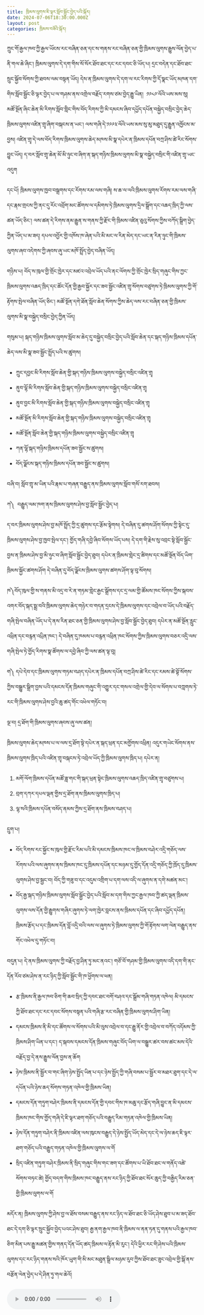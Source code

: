 ```yaml
---
title: ཁྲིམས་ལུགས་ཇི་ལྟར་སློབ་སྦྱོང་བྱེད་པའི་སྐོར།
date: 2024-07-06T18:30:00.000Z
layout: post
categories: ཁྲིམས་བཟོའི་སྐོར།
---
```


ཀྲུང་གོ་རྒྱལ་ཁབ་ཀྱི་རྒྱལ་ཡོངས་རང་བཞིན་ཅན་དང་ས་གནས་རང་བཞིན་ཅན་གྱི་ཁྲིམས་ལུགས་རྒྱུས་ལོན་བྱེད་པ་ནི་གལ་ཆེ་ཞིང་། ཁྲིམས་ལུགས་དེ་དག་གིས་སོ་སོར་ཐོབ་ཐང་དང་རང་དབང་ཅི་ཡོད་པ། དྲང་བདེན་དང་ཐོབ་ཐང་སྲུང་སྐྱོབ་སོགས་ཀྱི་ཐབས་ལམ་བསྟན་ཡོད། དེས་ན་ཁྲིམས་ལུགས་དེ་དག་ལ་རང་རིགས་ཀྱི་དོ་སྣང་ཡོད་མཁན་དག་གིས་སློབ་སྦྱོང་ཅི་ལྟར་བྱེད་པ་ལ་གཤམ་ནས་འགྲེལ་བརྗོད་རགས་ཙམ་བྱེད་རྒྱུ་ཡིན།  ༡༩༨༩་ལོའི་ཡས་མས་སུ། མཚོ་སྔོན་ཞིང་ཆེན་མི་རིགས་སློབ་གླིང་གིས་བོད་རིགས་ཀྱི་མི་དམངས་ཞིབ་དཔྱོད་དཔོན་བསྐྱེད་བསྲིང་བྱེད་ཆེད་ཁྲིམས་ལུགས་འཛིན་གྲྭ་ཞིག་བསྐངས་ན་ཡང་། ལས་གཞི་དེ་༡༩༩༣་ལོའི་ཡས་མས་སུ་མུ་མཐུད་དུ་རྒྱུན་འཁྱོངས་མ་བྱས། འཛིན་གྲྭ་དེ་ལས་བོད་རིགས་ཁྲིམས་ལུགས་ཆེད་མཁས་མི་སྣ་དཔེར་ན་ཁྲིམས་དཔོན་བཀྲ་ཤིས་ཚེ་རིང་སོགས་བྱུང་ཡོད། ད་བར་སློབ་གྲྭ་ཆེན་མོ་མི་ཉུང་བ་ཞིག་ན་སྐད་གཉིས་ཁྲིམས་ལུགས་མི་སྣ་བསྐྱེད་བསྲིང་གི་འཛིན་གྲྭ་ཡང་འདུག 

དང་པོ། ཁྲིམས་ལུགས་ཁྱབ་བསྒྲགས་དང་རོགས་རམ་ལས་གཞི། ས་ཆ་ལ་ལའི་ཁྲིམས་ལུགས་རོགས་རམ་ལས་གཞི་དང་རྣམ་གྲངས་ཀྱི་ནང་དུ་རོང་འབྲོག་མང་ཚོགས་ལ་དམིགས་ཏེ་ཁྲིམས་ལུགས་དྲིལ་སྒྲོག་དང་འཆད་ཁྲིད་ཀྱི་ལས་ཚན་ཡོད་ཅིང་། ལས་ཚན་དེ་རིགས་ནམ་རྒྱུན་ས་གནས་ཀྱི་རྫོང་གི་ཁྲིམས་འཛིན་ཅུའུ་སོགས་ཀྱིས་བཀོད་སྒྲིག་བྱེད་ཀྱིན་ཡོད་པ་མ་ཟད། དཔལ་འབྱོར་གྱི་འཁོས་ཁ་ཞེན་པའི་མི་མང་ལ་རིན་མེད་དང་ཡང་ན་རིན་ཉུང་གི་ཁྲིམས་ལུགས་ཞབ་འདེགས་ཀྱི་ཞབས་ཞུ་ཡང་མཁོ་སྤྲོད་བྱེད་བཞིན་ཡོད། 

གཉིས་པ། བོད་ས་ཁུལ་གྱི་གྲོང་ཁྱེར་དང་མཛའ་འབྲེལ་ཡོད་པའི་ནང་ལོགས་ཀྱི་གྲོང་ཁྱེར་སྲིད་གཞུང་གིས་ཀྱང་ཁྲིམས་ལུགས་འཆད་ཁྲིད་དང་ཚོང་དོན་གྱི་རྒྱབ་སྐྱོར་དང་ཟབ་སྦྱོང་འཛིན་གྲྭ་སོགས་བཙུགས་ཏེ་ཁྲིམས་ལུགས་ཀྱི་གོ་རྟོགས་སྤེལ་བཞིན་ཡོད་ཅིང་། མཚོ་སྔོན་དགེ་ཐོན་སློབ་ཆེན་སོགས་ཀྱིས་ཆེད་ལས་རང་བཞིན་ཅན་གྱི་ཁྲིམས་ལུགས་མི་སྣ་བསྐྱེད་བསྲིང་བྱེད་ཀྱིན་ཡོད། 

གསུམ་པ། སྐད་གཉིས་ཁྲིམས་ལུགས་སློབ་མ་ཆེད་དུ་བསྐྱེད་བསྲིང་བྱེད་པའི་སློབ་ཆེན་དང་སྐད་གཉིས་ཁྲིམས་དཔོན་ཆེད་ལས་མི་སྣ་ཟབ་སྦྱོང་སྤྲོད་པའི་ས་ཚུགས། 

* ཀྲུང་དབྱང་མི་རིགས་སློབ་ཆེན་གྱི་སྐད་གཉིས་ཁྲིམས་ལུགས་བསྐྱེད་བསྲིང་འཛིན་གྲྭ
* ནུབ་ལྷོ་མི་རིགས་སློབ་ཆེན་གྱི་སྐད་གཉིས་ཁྲིམས་ལུགས་བསྐྱེད་བསྲིང་འཛིན་གྲྭ
* ནུབ་བྱང་མི་རིགས་སློབ་ཆེན་གྱི་སྐད་གཉིས་ཁྲིམས་ལུགས་བསྐྱེད་བསྲིང་འཛིན་གྲྭ
* མཚོ་སྔོན་མི་རིགས་སློབ་ཆེན་གྱི་སྐད་གཉིས་ཁྲིམས་ལུགས་བསྐྱེད་བསྲིང་འཛིན་གྲྭ
* མཚོ་སྔོན་སློབ་ཆེན་གྱི་སྐད་གཉིས་ཁྲིམས་ལུགས་བསྐྱེད་བསྲིང་འཛིན་གྲྭ
* ཀན་ལྷོ་སྐད་གཉིས་ཁྲིམས་དཔོན་ཟབ་སྦྱོང་ས་ཚུགས། 
* བོད་ལྗོངས་སྐད་གཉིས་ཁྲིམས་དཔོན་ཟབ་སྦྱོང་ས་ཚུགས། 

བཞི་བ། སློབ་གྲྭ་མ་ཡིན་པའི་རྣམ་པ་གཞན་བརྒྱུད་ནས་ཁྲིམས་ལུགས་སློབ་གསོ་རག་ཐབས། 

ཀ༽  བརྒྱུད་ལམ་ཁག་ནས་ཁྲིམས་ལུགས་ཤེས་བྱ་སློབ་སྦྱོང་བྱེད་པ། 

ད་བར་ཁྲིམས་ལུགས་ཤེས་བྱ་མཁོ་སྤྲོད་ཀྱི་དྲ་ཚུགས་དང་རྩོམ་སྟེགས། དེ་བཞིན་དུ་ཚགས་ཤོག་སོགས་ཀྱི་སྟེང་དུ་ཁྲིམས་ལུགས་ཤེས་བྱ་ཁྱབ་སྤེལ་དང་། གྱོད་གཞི་དབྱེ་ཞིབ་སོགས་ཡོད་པས། དེ་དག་གི་རྗེས་སུ་འབྲང་སྟེ་སློབ་སྦྱོང་བྱས་ན་ཁྲིམས་ཤེས་བྱ་མི་ཉུང་བ་ཞིག་སློབ་སྦྱོང་བྱེད་ཐུབ། དཔེར་ན་ཁྲིམས་གླེང་དྲ་ཚིགས་དང་མཚོ་སྔོན་བོད་ཡིག་ཁྲིམས་སྐྱོང་ཚགས་ཤོག དེ་བཞིན་དུ་བོད་ལྗོངས་ཁྲིམས་ལུགས་ཚགས་ཤོག་ལྟ་བུ་སོགས། 

ཁ༽བོད་ཁུལ་གྱི་ས་གནས་མི་འདྲ་བ་རེ་ན་གཏམ་གླེང་རྒྱང་སྒྲོགས་དང་དྲ་ལམ་གྱི་ཚོམས་ཁང་སོགས་ཀྱིས་སྐབས་འགར་བོད་སྐད་སྨྲ་བའི་ཁྲིམས་ལུགས་ཆེད་གཉེར་བ་གདན་དྲངས་དེ་ཁྲིམས་ལུགས་དང་འབྲེལ་བ་ཡོད་པའི་བརྗོད་གཞི་སྤེལ་བཞིན་ཡོད་པ་དེ་ནས་རིན་ཐང་ཅན་གྱི་ཁྲིམས་ལུགས་ཤེས་བྱ་སློབ་སྦྱོང་བྱེད་ཐུབ། དཔེར་ན་མཚོ་སྔོན་རླུང་འཕྲིན་དང་བརྙན་འཔྲིན་ཁང་། དེ་བཞིན་དུ་ཁམས་པ་བརྙན་འཕྲིན་ཁང་སོགས་ཀྱིས་ཁྲིམས་ལུགས་བཅར་འདྲི་ལས་གཞི་སྤེལ་ཏེ་གྱོད་རིགས་སྣ་ཚོགས་ལ་དབྱེ་ཞིབ་ཀྱི་ལས་ཚན་ལྟ་བུ། 

ག༽ དཔེ་དེབ་དང་ཁྲིམས་ལུགས་གཏམ་བཤད་དཔེར་ན་ཁྲིམས་དཔོན་བཀྲ་ཤིས་ཚེ་རིང་དང་རམས་ཚེ་བྷོ་སོགས་ཀྱིས་བསྒྱུར་སྒྲིག་བྱས་པའི་དམངས་དོན་ཁྲིམས་གཞུང་གི་འགྱུར་དང་གསལ་འགྲེལ་གྱི་དེབ་ལ་སོགས་པ་བཀླགས་ཏེ་རང་གི་ཁྲིམས་ལུགས་ཤེས་བྱའི་ཆུ་ཚད་གོང་འཕེལ་གཏོང་བ། 

ལྔ་བ། དྲ་ཐོག་གི་ཁྲིམས་ལུགས་ཞབས་ཞུ་ལས་ཚན། 

ཁྲིམས་ལུགས་ཆེད་མཁས་པ་ལ་ལས་དྲ་ཐོག་སྟེ་དཔེར་ན་སྐད་ཕྲན་དང་མགྱོགས་འཕྲིན། འདུར་གཡེང་སོགས་ནས་ཁྲིམས་ལུགས་ཁྲིད་པའི་འཛིན་གྲྭ་བསྐངས་ཏེ་འབྲེལ་ཡོད་ཀྱི་ཁྲིམས་ལུགས་ཁྲིད་པ། དཔེར་ན། 

1. མགོ་ལོག་ཁྲིམས་དཔོན་མཚོ་ཟླ་གང་གི་སྐད་ཕྲན་སྟེང་ཁྲིམས་ལུགས་འཆད་ཁྲིད་འཛིན་གྲྭ་བཙུགས་པ། 
2. བྲག་དཀར་དཔལ་ལྡན་གྱིས་དྲ་ཐོག་ནས་ཁྲིམས་ལུགས་ཁྲིད་པ། 
3. ལྷ་སའི་ཁྲིམས་དཔོན་བསོད་ནམས་ཀྱིས་དྲ་ཐོག་ནས་ཁྲིམས་བཤད་པ། 

དྲུག་པ། 

* བོད་རིགས་རང་སྐྱོང་ས་ཁུལ་གྱི་རྫོང་རིམ་པའི་མི་དམངས་ཁྲིམས་ཁང་ལ་ཁྲིམས་བཤེར་འདྲི་གཅོད་ལས་རོགས་པའི་ལས་ཞུགས་ནས་ཁྲིམས་ཁང་དུ་ཁྲིམས་དཔོན་དང་མཉམ་དུ་གྱོད་དོན་འདྲི་གཅོད་ཀྱི་ཁྲོད་དུ་ཁྲིམས་ལུགས་ཤེས་བྱ་སྦྱང་བ། བོད་ཀྱི་གཟུ་བ་དང་འདུམ་འགྲིག་པ་དག་ལས་འདི་ལ་ཞུགས་ན་དགེ་མཚན་མང་། 
* བོད་རྒྱ་སྐད་གཉིས་ཁྲིམས་ལུགས་སློབ་སྒྱོང་བྱེད་པའི་སློབ་མ་དག་གིས་ཀྱང་རྒྱལ་ཁབ་ཀྱི་ཚད་ལྡན་ཁྲིམས་ལུགས་ལས་དོན་གྱི་རྒྱུགས་གཞིར་ཞུགས་ཏེ་ལག་ཁྱེར་བླངས་ནས་ཁྲིམས་དཔོན་དང་ཞིབ་དཔྱོད་དཔོན། ཁྲིམས་རྩོད་པ་དང་ཁྲིམས་དོན་བློ་འདྲི་བའི་ལས་ལ་ཞུགས་ཏེ་ཁྲིམས་ལུགས་ཀྱི་གོ་རྟོགས་ལག་ལེན་བརྒྱུད་ནས་གོང་འཕེལ་དུ་གཏོང་བ། 

བདུན་པ། དེ་ནས་ཁྲིམས་ལུགས་ཀྱི་བརྗོད་བྱ་ཤིན་ཏུ་མང་ནའང་། གཙོ་བོ་གཤམ་གྱི་ཁྲིམས་ལུགས་འདི་དག་གི་ནང་དོན་རོབ་ཙམ་ཤེས་ན་རང་ཉིད་ཀྱི་སློབ་སྦྱོང་གི་ཁ་ཕྱོགས་ལ་ཕན། 

* རྩ་ཁྲིམས་ནི་རྒྱལ་ཁབ་ཅིག་གི་ཆབ་སྲིད་ཀྱི་དབང་ཐང་བགོ་བཤའ་དང་སྒྲོམ་གཞི་གཏན་འཁེལ། མི་དམངས་ཀྱི་ཐོབ་ཐང་དང་རང་དབང་སོགས་བསྟན་པའི་གཞི་རྩ་རང་བཞིན་གྱི་ཁྲིམས་ལུགས་ཤིག་ཡིན། 
* དམངས་ཁྲིམས་ནི་མི་དང་ཚོགས་ལ་སོགས་པའི་མི་ལུས་འབྲེལ་བ་དང་རྒྱུ་ནོར་གྱི་འབྲེལ་བ་བཀོད་འདོམས་ཀྱི་ཁྲིམས་ཤིག་ཡིན་པ་དང་། ད་སྐབས་དམངས་དོན་ཁྲིམས་གཞུང་བོད་ཡིག་ལ་བསྒྱུར་ཚར་བས་ཚང་མས་དེའི་བརྗོད་བྱ་དེ་ནས་རྒྱུས་ལོན་བྱས་ན་ཆོག 
* ཉེས་ཁྲིམས་ནི་སྦྱོར་བ་གང་ཞིག་ཉེས་སྤྱོད་ཡིན་པ་དང་ཉེས་སྤྱོད་ཀྱི་གཞི་བསམ་པ་སྦྱོར་བ་མཐར་ཐུག་དང་དེ་ལ་དཔོན་པའི་ཉེས་ཆད་སོགས་གཏན་འཁེལ་གྱི་ཁྲིམས་ཡིན། 
* དམངས་དོན་གཏུག་བཤེར་ཁྲིམས་ནི་དམངས་དོན་གྱི་དབང་གིས་ཁ་མཆུ་དང་རྩོད་གཞི་བྱུང་ན་མི་དམངས་ཁྲིམས་ཁང་གིས་གྱོད་གཞི་དེ་ཇི་ལྟར་ཐག་གཅོད་པའི་བརྒྱུད་རིམ་གཏན་འཁེལ་གྱི་ཁྲིམས་ཡིན། 
* ཉེས་དོན་གཏུག་བཤེར་ནི་ཁྲིམས་འཛིན་ལས་ཁུངས་བརྒྱུད་དེ་ཉེས་སྤྱོད་ཡོད་མེད་དང་དེ་ལ་ཉེས་ཆད་ཇི་ལྟར་ཐག་གཅོད་པའི་བརྒྱུད་གཏན་འཁེལ་གྱི་ཁྲིམས་ལུགས་ལ་གོ 
* སྲིད་འཛིན་གཏུག་བཤེར་ཁྲིམས་ནི་སྲིད་གཞུང་གིས་གང་ཟག་དང་ཚོགས་པ་ཡི་ཐོབ་ཐང་ལ་གནོད་འཚེ་སོགས་བཏང་ཚེ། གྱོད་བདག་གིས་ཁྲིམས་ཁང་བརྒྱུད་ནས་རང་ཉིད་ཀྱི་ཐོབ་ཐང་སོར་ཆུད་ཀྱི་བརྒྱིད་རིམ་ཅན་གྱི་ཁྲིམས་ལུགས་ལ་གོ 

མདོར་ན། ཁྲིམས་ལུགས་ཀྱི་ཤེས་བྱ་ལ་ཐོས་བསམ་བརྒྱུད་ནས་རང་ཉིད་ལ་ཐོབ་ཐང་ཅི་ཡོད་ཤེས་ཐུབ་པ་མ་ཟད་ཐོབ་ཐང་དེ་དག་ཅི་ལྟར་སྲུང་སྐྱོབ་བྱེད་པའང་ཤེས་ཐུབ། རྒྱ་ནག་རྒྱལ་ཁབ་ནི་ཁྲིམས་ལ་ནན་ཏན་དུ་གནས་པའི་རྒྱལ་ཁབ་ཅིག་མིན་པས་རྒྱུ་མཚན་གྱིས་གནད་དོན་ཡོད་ཚད་ཁྲིམས་ལ་རྟོན་མི་རུང་། དེའི་ཕྱིར་རང་གི་ཤེས་པའི་ཁྲིམས་ལུགས་དང་རང་ཉིད་གནས་སའི་ཁོར་ཡུག་གི་མི་མང་མཐུན་སྒྲིལ་མཉམ་རུབ་ཀྱིས་ཐོབ་ཐང་ཟུང་འབྲེལ་གྱི་སྒོ་ནས་བརྩོན་ལེན་བྱེད་པ་དེ་ཤིན་ཏུ་གལ་ཆེའོ། 

<audio controls>
  <source src="https://media-trimleng.s3.amazonaws.com/assets/audio/studylaw.mp3" type="audio/mpeg">
Your browser does not support the audio element.
</audio>
